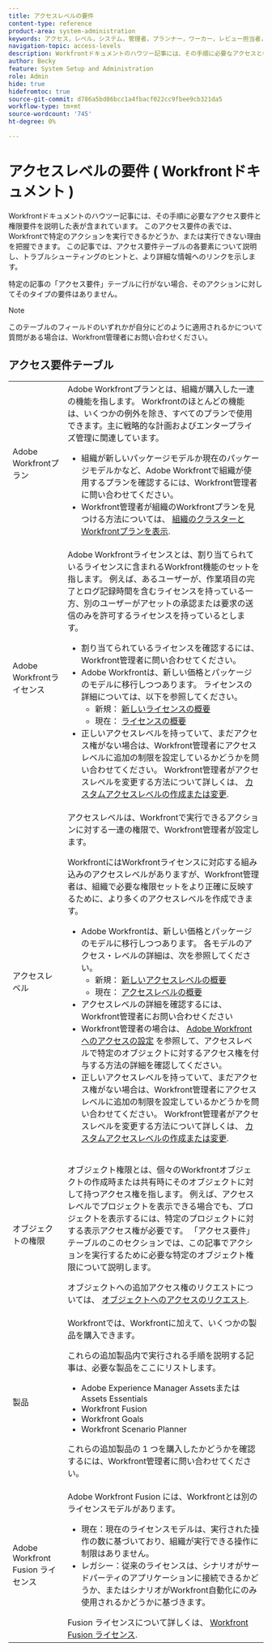 ```yaml
---
title: アクセスレベルの要件
content-type: reference
product-area: system-administration
keywords: アクセス，レベル，システム，管理者，プランナー，ワーカー，レビュー担当者，要求者，外部，ユーザー
navigation-topic: access-levels
description: Workfrontドキュメントのハウツー記事には、その手順に必要なアクセスと権限の説明を記載した表が含まれています。 この記事では、アクセス要件の表の詳細を説明し、詳細情報のリンクを含んでいます。
author: Becky
feature: System Setup and Administration
role: Admin
hide: true
hidefromtoc: true
source-git-commit: d786a5bd86bcc1a4fbacf022cc9fbee9cb321da5
workflow-type: tm+mt
source-wordcount: '745'
ht-degree: 0%

---
```


# アクセスレベルの要件 ( Workfrontドキュメント )

Workfrontドキュメントのハウツー記事には、その手順に必要なアクセス要件と権限要件を説明した表が含まれています。 このアクセス要件の表では、Workfrontで特定のアクションを実行できるかどうか、または実行できない理由を把握できます。 この記事では、アクセス要件テーブルの各要素について説明し、トラブルシューティングのヒントと、より詳細な情報へのリンクを示します。

特定の記事の「アクセス要件」テーブルに行がない場合、そのアクションに対してそのタイプの要件はありません。

>[!NOTE]
>
>このテーブルのフィールドのいずれかが自分にどのように適用されるかについて質問がある場合は、Workfront管理者にお問い合わせください。

## アクセス要件テーブル

<table style="table-layout:auto"> 
 <col> 
 <col> 
 <tbody> 
  <tr> 
   <td role="rowheader">Adobe Workfrontプラン</td> 
   <td> Adobe Workfrontプランとは、組織が購入した一連の機能を指します。 Workfrontのほとんどの機能は、いくつかの例外を除き、すべてのプランで使用できます。主に戦略的な計画およびエンタープライズ管理に関連しています。 
   <ul><li>組織が新しいパッケージモデルか現在のパッケージモデルかなど、Adobe Workfrontで組織が使用するプランを確認するには、Workfront管理者に問い合わせてください。</li>
   <li>Workfront管理者が組織のWorkfrontプランを見つける方法については、 <a href="/help/quicksilver/administration-and-setup/get-started-wf-administration/firewall-overview.md#view-your-organizations-cluster-and-workfront-plan" class="MCXref xref">組織のクラスターとWorkfrontプランを表示</a>.</li></ul> </td> 
  </tr> 
  <tr> 
   <td role="rowheader">Adobe Workfrontライセンス</td> 
   <td> Adobe Workfrontライセンスとは、割り当てられているライセンスに含まれるWorkfront機能のセットを指します。 例えば、あるユーザーが、作業項目の完了とログ記録時間を含むライセンスを持っている一方、別のユーザーがアセットの承認または要求の送信のみを許可するライセンスを持っているとします。 <p> 
   <ul>
   <li>割り当てられているライセンスを確認するには、Workfront管理者に問い合わせてください。</li>
   <li>Adobe Workfrontは、新しい価格とパッケージのモデルに移行しつつあります。 ライセンスの詳細については、以下を参照してください。
   <ul>
   <li>新規： <a href="/help/quicksilver/administration-and-setup/add-users/how-access-levels-work/licenses-overview.md" class="MCXref xref">新しいライセンスの概要</a></li>
   <li>現在： <a href="/help/quicksilver/administration-and-setup/add-users/access-levels-and-object-permissions/wf-licenses.md" class="MCXref xref">ライセンスの概要</a></li></ul></li>
   <li>正しいアクセスレベルを持っていて、まだアクセス権がない場合は、Workfront管理者にアクセスレベルに追加の制限を設定しているかどうかを問い合わせてください。 Workfront管理者がアクセスレベルを変更する方法について詳しくは、 <a href="../../../administration-and-setup/add-users/configure-and-grant-access/create-modify-access-levels.md" class="MCXref xref">カスタムアクセスレベルの作成または変更</a>.
   </ul>
      </p> </td> 
  </tr> 
  <tr> 
   <td role="rowheader">アクセスレベル</td> 
   <td> アクセスレベルは、Workfrontで実行できるアクションに対する一連の権限で、Workfront管理者が設定します。 <p>WorkfrontにはWorkfrontライセンスに対応する組み込みのアクセスレベルがありますが、Workfront管理者は、組織で必要な権限セットをより正確に反映するために、より多くのアクセスレベルを作成できます。</p>
   <ul>
    <li>Adobe Workfrontは、新しい価格とパッケージのモデルに移行しつつあります。 各モデルのアクセス・レベルの詳細は、次を参照してください。
   <ul>
   <li>新規： <a href="/help/quicksilver/administration-and-setup/add-users/how-access-levels-work/access-level-overview.md" class="MCXref xref">新しいアクセスレベルの概要</a></li>
   <li>現在： <a href="/help/quicksilver/administration-and-setup/add-users/access-levels-and-object-permissions/access-levels-overview.md" class="MCXref xref">アクセスレベルの概要</a></li></ul></li>
    <li>アクセスレベルの詳細を確認するには、Workfront管理者にお問い合わせください</li>
    <li>Workfront管理者の場合は、 <a href="../../../administration-and-setup/add-users/configure-and-grant-access/configure-access.md" class="MCXref xref">Adobe Workfrontへのアクセスの設定</a> を参照して、アクセスレベルで特定のオブジェクトに対するアクセス権を付与する方法の詳細を確認してください。</li>  
   <li>正しいアクセスレベルを持っていて、まだアクセス権がない場合は、Workfront管理者にアクセスレベルに追加の制限を設定しているかどうかを問い合わせてください。 Workfront管理者がアクセスレベルを変更する方法について詳しくは、 <a href="../../../administration-and-setup/add-users/configure-and-grant-access/create-modify-access-levels.md" class="MCXref xref">カスタムアクセスレベルの作成または変更</a>.</li>
    </td>
  </tr> 
  <tr> 
   <td role="rowheader">オブジェクトの権限</td> 
   <td><p>オブジェクト権限とは、個々のWorkfrontオブジェクトの作成時または共有時にそのオブジェクトに対して持つアクセス権を指します。 例えば、アクセスレベルでプロジェクトを表示できる場合でも、プロジェクトを表示するには、特定のプロジェクトに対する表示アクセス権が必要です。 「アクセス要件」テーブルのこのセクションでは、この記事でアクションを実行するために必要な特定のオブジェクト権限について説明します。</p>
   <p>オブジェクトへの追加アクセス権のリクエストについては、 <a href="../../../workfront-basics/grant-and-request-access-to-objects/request-access.md" class="MCXref xref">オブジェクトへのアクセスのリクエスト</a>.</p></td> 
  </tr> 
  <tr> 
   <td role="rowheader">製品</td> 
   <td>Workfrontでは、Workfrontに加えて、いくつかの製品を購入できます。
   <p>これらの追加製品内で実行される手順を説明する記事は、必要な製品をここにリストします。</p>
   <ul>
   <li>Adobe Experience Manager AssetsまたはAssets Essentials </li>
   <li>Workfront Fusion</li>
   <li>Workfront Goals</li>
   <li>Workfront Scenario Planner</li>
   </ul>
   <p>これらの追加製品の 1 つを購入したかどうかを確認するには、Workfront管理者に問い合わせてください。</p></td> 
  </tr> 
  <tr> 
   <td role="rowheader">Adobe Workfront Fusion ライセンス</td> 
   <td>Adobe Workfront Fusion には、Workfrontとは別のライセンスモデルがあります。 
   <ul><li>現在：現在のライセンスモデルは、実行された操作の数に基づいており、組織が実行できる操作に制限はありません。 </li>
   <li>レガシー：従来のライセンスは、シナリオがサードパーティのアプリケーションに接続できるかどうか、またはシナリオがWorkfront自動化にのみ使用されるかどうかに基づきます。 </li>
   </ul>
   Fusion ライセンスについて詳しくは、 <a href="/help/quicksilver/workfront-fusion/get-started/license-automation-vs-integration.md" class="MCXref xref">Workfront Fusion ライセンス</a>.
   </td> 
  </tr> 
 </tbody> 
</table>


